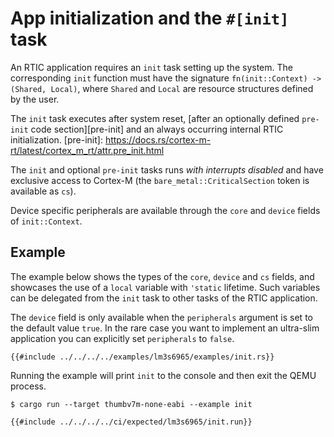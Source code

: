 # App initialization and the `#[init]` task

An RTIC application requires an `init` task setting up the system. The corresponding `init` function must have the
signature `fn(init::Context) -> (Shared, Local)`, where `Shared` and `Local` are resource structures defined by the user.

The `init` task executes after system reset, [after an optionally defined `pre-init` code section][pre-init] and an always occurring internal RTIC initialization.
[pre-init]: https://docs.rs/cortex-m-rt/latest/cortex_m_rt/attr.pre_init.html

The `init` and optional `pre-init` tasks runs _with interrupts disabled_ and have exclusive access to Cortex-M (the `bare_metal::CriticalSection` token is available as `cs`).

Device specific peripherals are available through the `core` and `device` fields of `init::Context`.

## Example

The example below shows the types of the `core`, `device` and `cs` fields, and showcases the use of a `local` variable with `'static` lifetime. Such variables can be delegated from the `init` task to other tasks of the RTIC application.

The `device` field is only available when the `peripherals` argument is set to the default value `true`.
In the rare case you want to implement an ultra-slim application you can explicitly set `peripherals` to `false`.

```rust,noplayground
{{#include ../../../../examples/lm3s6965/examples/init.rs}}
```

Running the example will print `init` to the console and then exit the QEMU process.

```console
$ cargo run --target thumbv7m-none-eabi --example init
```

```console
{{#include ../../../../ci/expected/lm3s6965/init.run}}
```
